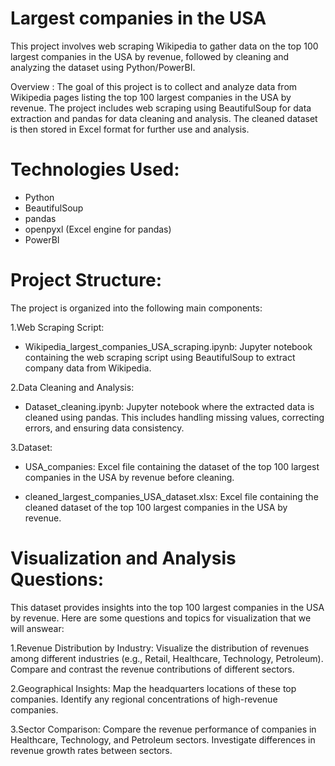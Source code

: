 
# Largest companies in the USA


This project involves web scraping Wikipedia to gather data on the top 100 largest companies in the USA by revenue, followed by cleaning and analyzing the dataset using Python/PowerBI.

Overview :
The goal of this project is to collect and analyze data from Wikipedia pages listing the top 100 largest companies in the USA by revenue. The project includes web scraping using BeautifulSoup for data extraction and pandas for data cleaning and analysis. The cleaned dataset is then stored in Excel format for further use and analysis.

# Technologies Used:
- Python
- BeautifulSoup
- pandas
- openpyxl (Excel engine for pandas)
- PowerBI
  
# Project Structure:
The project is organized into the following main components:

1.Web Scraping Script:

- Wikipedia_largest_companies_USA_scraping.ipynb: Jupyter notebook containing the web scraping script using BeautifulSoup to extract company data from       Wikipedia.
  
2.Data Cleaning and Analysis:

- Dataset_cleaning.ipynb: Jupyter notebook where the extracted data is cleaned using pandas. This includes handling missing values, correcting errors, and ensuring data consistency.
  
3.Dataset:

- USA_companies: Excel file containing the dataset of the top 100 largest companies in the USA by revenue before cleaning.

- cleaned_largest_companies_USA_dataset.xlsx: Excel file containing the cleaned dataset of the top 100 largest companies in the USA by revenue.

# Visualization and Analysis Questions:

This dataset provides insights into the top 100 largest companies in the USA by revenue. Here are some questions and topics for visualization that we will answear:

1.Revenue Distribution by Industry:
Visualize the distribution of revenues among different industries (e.g., Retail, Healthcare, Technology, Petroleum).
Compare and contrast the revenue contributions of different sectors.

2.Geographical Insights:
Map the headquarters locations of these top companies.
Identify any regional concentrations of high-revenue companies.

3.Sector Comparison:
Compare the revenue performance of companies in Healthcare, Technology, and Petroleum sectors.
Investigate differences in revenue growth rates between sectors.
